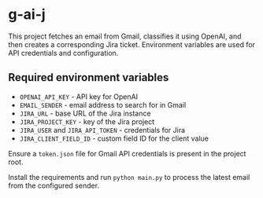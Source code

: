 # g-ai-j

This project fetches an email from Gmail, classifies it using OpenAI, and then
creates a corresponding Jira ticket. Environment variables are used for API
credentials and configuration.

## Required environment variables

* `OPENAI_API_KEY` - API key for OpenAI
* `EMAIL_SENDER` - email address to search for in Gmail
* `JIRA_URL` - base URL of the Jira instance
* `JIRA_PROJECT_KEY` - key of the Jira project
* `JIRA_USER` and `JIRA_API_TOKEN` - credentials for Jira
* `JIRA_CLIENT_FIELD_ID` - custom field ID for the client value

Ensure a `token.json` file for Gmail API credentials is present in the project
root.

Install the requirements and run `python main.py` to process the latest email
from the configured sender.
